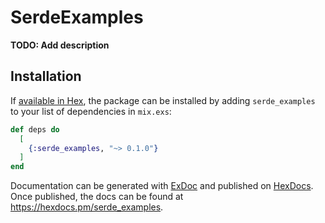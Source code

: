 # SerdeExamples

**TODO: Add description**

## Installation

If [available in Hex](https://hex.pm/docs/publish), the package can be installed
by adding `serde_examples` to your list of dependencies in `mix.exs`:

```elixir
def deps do
  [
    {:serde_examples, "~> 0.1.0"}
  ]
end
```

Documentation can be generated with [ExDoc](https://github.com/elixir-lang/ex_doc)
and published on [HexDocs](https://hexdocs.pm). Once published, the docs can
be found at <https://hexdocs.pm/serde_examples>.

